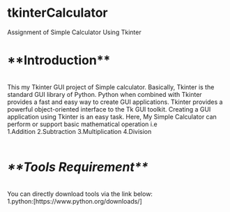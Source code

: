 # tkinterCalculator
Assignment of Simple Calculator Using Tkinter

<h1>**Introduction**</h1><br>
This my Tkinter GUI project of Simple calculator. Basically, Tkinter is the standard GUI library of Python.  Python when combined with Tkinter provides a fast and easy way to create GUI applications. Tkinter provides a powerful object-oriented interface to the Tk GUI toolkit. Creating a GUI application using Tkinter is an easy task.
Here, My Simple Calculator can perform or support basic mathematical operation i.e<br> 
1.Addition
2.Subtraction
3.Multiplication
4.Division
<br>
<br>
<h1><b><i>**Tools Requirement**</b></i></h1><br>
You can directly download tools via the link below:<br>
1.python:[https://www.python.org/downloads/]
